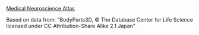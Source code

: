 [Medical Neuroscience Atlas](http://genrich.github.io/medneuroatlas)

Based on data from: "BodyParts3D, © The Database Center for Life Science licensed under CC Attribution-Share Alike 2.1 Japan"
